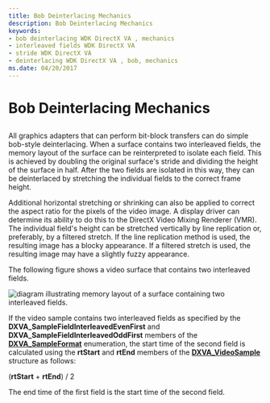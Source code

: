 ```yaml
---
title: Bob Deinterlacing Mechanics
description: Bob Deinterlacing Mechanics
keywords:
- bob deinterlacing WDK DirectX VA , mechanics
- interleaved fields WDK DirectX VA
- stride WDK DirectX VA
- deinterlacing WDK DirectX VA , bob, mechanics
ms.date: 04/20/2017
---
```


# Bob Deinterlacing Mechanics


## <span id="ddk_bob_deinterlacing_mechanics_gg"></span><span id="DDK_BOB_DEINTERLACING_MECHANICS_GG"></span>


All graphics adapters that can perform bit-block transfers can do simple bob-style deinterlacing. When a surface contains two interleaved fields, the memory layout of the surface can be reinterpreted to isolate each field. This is achieved by doubling the original surface's stride and dividing the height of the surface in half. After the two fields are isolated in this way, they can be deinterlaced by stretching the individual fields to the correct frame height.

Additional horizontal stretching or shrinking can also be applied to correct the aspect ratio for the pixels of the video image. A display driver can determine its ability to do this to the DirectX Video Mixing Renderer (VMR). The individual field's height can be stretched vertically by line replication or, preferably, by a filtered stretch. If the line replication method is used, the resulting image has a blocky appearance. If a filtered stretch is used, the resulting image may have a slightly fuzzy appearance.

The following figure shows a video surface that contains two interleaved fields.

![diagram illustrating memory layout of a surface containing two interleaved fields.](images/deinterlace.png)

If the video sample contains two interleaved fields as specified by the **DXVA\_SampleFieldInterleavedEvenFirst** and **DXVA\_SampleFieldInterleavedOddFirst** members of the [**DXVA\_SampleFormat**](/windows-hardware/drivers/ddi/dxva/ne-dxva-_dxva_sampleformat) enumeration, the start time of the second field is calculated using the **rtStart** and **rtEnd** members of the [**DXVA\_VideoSample**](/windows-hardware/drivers/ddi/dxva/ns-dxva-_dxva_videosample) structure as follows:

(**rtStart** + **rtEnd**) / 2

The end time of the first field is the start time of the second field.

 

